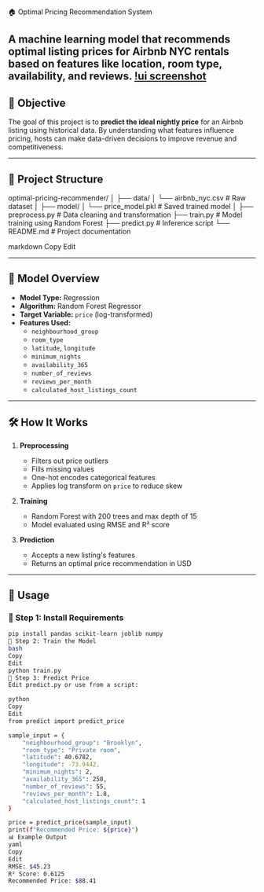 🏠 Optimal Pricing Recommendation System

A machine learning model that recommends optimal listing prices for Airbnb NYC rentals based on features like location, room type, availability, and reviews.
[!ui screenshot](assets/image.png)
---

## 📌 Objective

The goal of this project is to **predict the ideal nightly price** for an Airbnb listing using historical data. By understanding what features influence pricing, hosts can make data-driven decisions to improve revenue and competitiveness.

---

## 📂 Project Structure

optimal-pricing-recommender/
│
├── data/
│ └── airbnb_nyc.csv # Raw dataset
│
├── model/
│ └── price_model.pkl # Saved trained model
│
├── preprocess.py # Data cleaning and transformation
├── train.py # Model training using Random Forest
├── predict.py # Inference script
└── README.md # Project documentation

markdown
Copy
Edit

---

## 🧠 Model Overview

- **Model Type:** Regression
- **Algorithm:** Random Forest Regressor
- **Target Variable:** `price` (log-transformed)
- **Features Used:**
  - `neighbourhood_group`
  - `room_type`
  - `latitude`, `longitude`
  - `minimum_nights`
  - `availability_365`
  - `number_of_reviews`
  - `reviews_per_month`
  - `calculated_host_listings_count`

---

## 🛠️ How It Works

1. **Preprocessing**
   - Filters out price outliers
   - Fills missing values
   - One-hot encodes categorical features
   - Applies log transform on `price` to reduce skew

2. **Training**
   - Random Forest with 200 trees and max depth of 15
   - Model evaluated using RMSE and R² score

3. **Prediction**
   - Accepts a new listing's features
   - Returns an optimal price recommendation in USD

---

## 🚀 Usage

### 📌 Step 1: Install Requirements

```bash
pip install pandas scikit-learn joblib numpy
📌 Step 2: Train the Model
bash
Copy
Edit
python train.py
📌 Step 3: Predict Price
Edit predict.py or use from a script:

python
Copy
Edit
from predict import predict_price

sample_input = {
    "neighbourhood_group": "Brooklyn",
    "room_type": "Private room",
    "latitude": 40.6782,
    "longitude": -73.9442,
    "minimum_nights": 2,
    "availability_365": 250,
    "number_of_reviews": 55,
    "reviews_per_month": 1.8,
    "calculated_host_listings_count": 1
}

price = predict_price(sample_input)
print(f"Recommended Price: ${price}")
📊 Example Output
yaml
Copy
Edit
RMSE: $45.23
R² Score: 0.6125
Recommended Price: $88.41